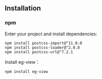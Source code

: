 ## Installation


### npm

Enter your project and install dependencies:

```shell
npm install postcss-import@^11.0.0
npm install postcss-loader@^2.0.8
npm install postcss-url@^7.2.1
```

Install eg-view：

```shell
npm install eg-view
```

